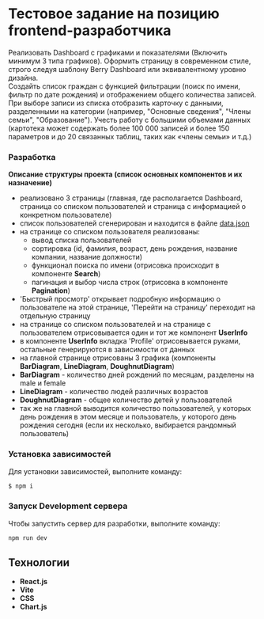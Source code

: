 # Тестовое задание на позицию frontend-разработчика  
Реализовать Dashboard с графиками и показателями (Включить минимум 3 типа графиков). Оформить страницу в современном стиле, строго следуя шаблону Berry Dashboard или эквивалентному уровню дизайна.  
Создайть список граждан с функцией фильтрации (поиск по имени, фильтр по дате рождения) и отображением общего количества записей. При выборе записи из списка отобразить карточку с данными, разделенными на категории (например, "Основные сведения", "Члены семьи", "Образование"). Учесть работу с большими объемами данных (картотека может содержать более 100 000 записей и более 150 параметров и до 20 связанных таблиц, таких как «члены семьи» и т.д.)

###  Разработка
**Описание структуры проекта (список основных компонентов и их назначение)**
- реализовано 3 страницы (главная, где располагается Dashboard, страница со списком пользователей и страница с информацией о конкретном пользователе)
- список пользователей сгенерирован и находится в файле [data.json]([https://pages.github.com/](https://github.com/ylia-kanoe/testTask/blob/main/src/data.json))
- на странице со списком пользователя реализованы:
  - вывод списка пользователей 
  - сортировка (id, фамилия, возраст, день рождения, название компании, название должности)
  - функционал поиска по имени (отрисовка происходит в компоненте **Search**)
  - пагинация и выбор числа строк (отрисовка в компоненте **Pagination**)
- 'Быстрый просмотр' открывает подробную информацию о пользователе на этой странице, 'Перейти на страницу' переходит на отдельную страницу
- на странице со списком пользователей и на странице с пользователем отрисовывается один и тот же компонент **UserInfo**
- в компоненте **UserInfo** вкладка 'Profile' отрисовывается руками, остальные генерируются в зависимости от данных
- на главной странице отрисованы 3 графика (компоненты **BarDiagram**, **LineDiagram**, **DoughnutDiagram**)
- **BarDiagram** - количество дней рождений по месяцам, разделены на male и female
- **LineDiagram** - количество людей различных возрастов
- **DoughnutDiagram** - общее количество детей у пользователей 
- так же на главной выводится количество пользователей, у которых день рождения в этом месяце и пользователь, у которого день рождения сегодня (если их несколько, выбирается рандомный пользователь)

### Установка зависимостей
Для установки зависимостей, выполните команду:
```sh
$ npm i
```

### Запуск Development сервера
Чтобы запустить сервер для разработки, выполните команду:
```sh
npm run dev
```

## Технологии
- **React.js**
- **Vite**
- **CSS**
- **Chart.js**
